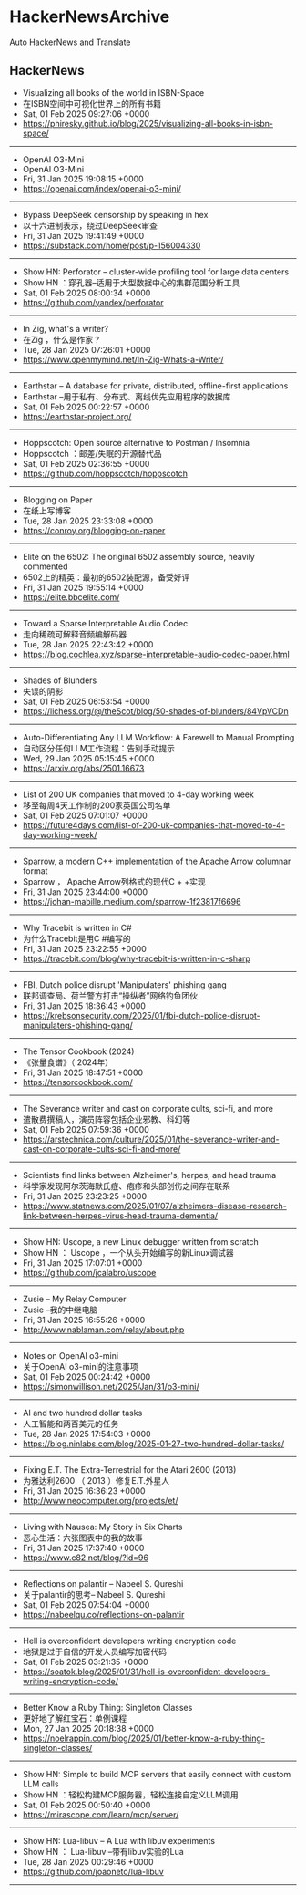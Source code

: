 # HackerNewsArchive
Auto HackerNews and Translate

## HackerNews
* Visualizing all books of the world in ISBN-Space
* 在ISBN空间中可视化世界上的所有书籍
* Sat, 01 Feb 2025 09:27:06 +0000
* https://phiresky.github.io/blog/2025/visualizing-all-books-in-isbn-space/
----
* OpenAI O3-Mini
* OpenAI O3-Mini
* Fri, 31 Jan 2025 19:08:15 +0000
* https://openai.com/index/openai-o3-mini/
----
* Bypass DeepSeek censorship by speaking in hex
* 以十六进制表示，绕过DeepSeek审查
* Fri, 31 Jan 2025 19:41:49 +0000
* https://substack.com/home/post/p-156004330
----
* Show HN: Perforator – cluster-wide profiling tool for large data centers
* Show HN ：穿孔器–适用于大型数据中心的集群范围分析工具
* Sat, 01 Feb 2025 08:00:34 +0000
* https://github.com/yandex/perforator
----
* In Zig, what's a writer?
* 在Zig ，什么是作家？
* Tue, 28 Jan 2025 07:26:01 +0000
* https://www.openmymind.net/In-Zig-Whats-a-Writer/
----
* Earthstar – A database for private, distributed, offline-first applications
* Earthstar –用于私有、分布式、离线优先应用程序的数据库
* Sat, 01 Feb 2025 00:22:57 +0000
* https://earthstar-project.org/
----
* Hoppscotch: Open source alternative to Postman / Insomnia
* Hoppscotch ：邮差/失眠的开源替代品
* Sat, 01 Feb 2025 02:36:55 +0000
* https://github.com/hoppscotch/hoppscotch
----
* Blogging on Paper
* 在纸上写博客
* Tue, 28 Jan 2025 23:33:08 +0000
* https://conroy.org/blogging-on-paper
----
* Elite on the 6502: The original 6502 assembly source, heavily commented
* 6502上的精英：最初的6502装配源，备受好评
* Fri, 31 Jan 2025 19:55:14 +0000
* https://elite.bbcelite.com/
----
* Toward a Sparse Interpretable Audio Codec
* 走向稀疏可解释音频编解码器
* Tue, 28 Jan 2025 22:43:42 +0000
* https://blog.cochlea.xyz/sparse-interpretable-audio-codec-paper.html
----
* Shades of Blunders
* 失误的阴影
* Sat, 01 Feb 2025 06:53:54 +0000
* https://lichess.org/@/theScot/blog/50-shades-of-blunders/84VpVCDn
----
* Auto-Differentiating Any LLM Workflow: A Farewell to Manual Prompting
* 自动区分任何LLM工作流程：告别手动提示
* Wed, 29 Jan 2025 05:15:45 +0000
* https://arxiv.org/abs/2501.16673
----
* List of 200 UK companies that moved to 4-day working week
* 移至每周4天工作制的200家英国公司名单
* Sat, 01 Feb 2025 07:01:07 +0000
* https://future4days.com/list-of-200-uk-companies-that-moved-to-4-day-working-week/
----
* Sparrow, a modern C++ implementation of the Apache Arrow columnar format
* Sparrow ， Apache Arrow列格式的现代C + +实现
* Fri, 31 Jan 2025 23:44:00 +0000
* https://johan-mabille.medium.com/sparrow-1f23817f6696
----
* Why Tracebit is written in C#
* 为什么Tracebit是用C #编写的
* Fri, 31 Jan 2025 23:22:55 +0000
* https://tracebit.com/blog/why-tracebit-is-written-in-c-sharp
----
* FBI, Dutch police disrupt 'Manipulaters' phishing gang
* 联邦调查局、荷兰警方打击“操纵者”网络钓鱼团伙
* Fri, 31 Jan 2025 18:36:43 +0000
* https://krebsonsecurity.com/2025/01/fbi-dutch-police-disrupt-manipulaters-phishing-gang/
----
* The Tensor Cookbook (2024)
* 《张量食谱》（ 2024年）
* Fri, 31 Jan 2025 18:47:51 +0000
* https://tensorcookbook.com/
----
* The Severance writer and cast on corporate cults, sci-fi, and more
* 遣散费撰稿人，演员阵容包括企业邪教、科幻等
* Sat, 01 Feb 2025 07:59:36 +0000
* https://arstechnica.com/culture/2025/01/the-severance-writer-and-cast-on-corporate-cults-sci-fi-and-more/
----
* Scientists find links between Alzheimer's, herpes, and head trauma
* 科学家发现阿尔茨海默氏症、疱疹和头部创伤之间存在联系
* Fri, 31 Jan 2025 23:23:25 +0000
* https://www.statnews.com/2025/01/07/alzheimers-disease-research-link-between-herpes-virus-head-trauma-dementia/
----
* Show HN: Uscope, a new Linux debugger written from scratch
* Show HN ： Uscope ，一个从头开始编写的新Linux调试器
* Fri, 31 Jan 2025 17:07:01 +0000
* https://github.com/jcalabro/uscope
----
* Zusie – My Relay Computer
* Zusie –我的中继电脑
* Fri, 31 Jan 2025 16:55:26 +0000
* http://www.nablaman.com/relay/about.php
----
* Notes on OpenAI o3-mini
* 关于OpenAI o3-mini的注意事项
* Sat, 01 Feb 2025 00:24:42 +0000
* https://simonwillison.net/2025/Jan/31/o3-mini/
----
* AI and two hundred dollar tasks
* 人工智能和两百美元的任务
* Tue, 28 Jan 2025 17:54:03 +0000
* https://blog.ninlabs.com/blog/2025-01-27-two-hundred-dollar-tasks/
----
* Fixing E.T. The Extra-Terrestrial for the Atari 2600 (2013)
* 为雅达利2600 （ 2013 ）修复E.T.外星人
* Fri, 31 Jan 2025 16:36:23 +0000
* http://www.neocomputer.org/projects/et/
----
* Living with Nausea: My Story in Six Charts
* 恶心生活：六张图表中的我的故事
* Fri, 31 Jan 2025 17:37:40 +0000
* https://www.c82.net/blog/?id=96
----
* Reflections on palantir – Nabeel S. Qureshi
* 关于palantir的思考– Nabeel S. Qureshi
* Sat, 01 Feb 2025 07:54:04 +0000
* https://nabeelqu.co/reflections-on-palantir
----
* Hell is overconfident developers writing encryption code
* 地狱是过于自信的开发人员编写加密代码
* Sat, 01 Feb 2025 03:21:35 +0000
* https://soatok.blog/2025/01/31/hell-is-overconfident-developers-writing-encryption-code/
----
* Better Know a Ruby Thing: Singleton Classes
* 更好地了解红宝石：单例课程
* Mon, 27 Jan 2025 20:18:38 +0000
* https://noelrappin.com/blog/2025/01/better-know-a-ruby-thing-singleton-classes/
----
* Show HN: Simple to build MCP servers that easily connect with custom LLM calls
* Show HN ：轻松构建MCP服务器，轻松连接自定义LLM调用
* Sat, 01 Feb 2025 00:50:40 +0000
* https://mirascope.com/learn/mcp/server/
----
* Show HN: Lua-libuv – A Lua with libuv experiments
* Show HN ： Lua-libuv –带有libuv实验的Lua
* Tue, 28 Jan 2025 00:29:46 +0000
* https://github.com/joaoneto/lua-libuv
----

